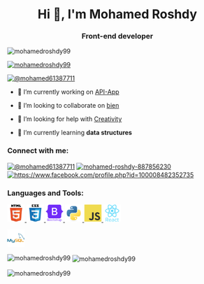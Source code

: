 <h1 align="center">Hi 👋, I'm Mohamed Roshdy</h1>
<h3 align="center">Front-end developer</h3>

<p align="left"> <img src="https://komarev.com/ghpvc/?username=mohamedroshdy99&label=Profile%20views&color=0e75b6&style=flat" alt="mohamedroshdy99" /> </p>

<p align="left"> <a href="https://github.com/ryo-ma/github-profile-trophy"><img src="https://github-profile-trophy.vercel.app/?username=mohamedroshdy99" alt="mohamedroshdy99" /></a> </p>

<p align="left"> <a href="https://twitter.com/@mohamed61387711" target="blank"><img src="https://img.shields.io/twitter/follow/@mohamed61387711?logo=twitter&style=for-the-badge" alt="@mohamed61387711" /></a> </p>

- 🔭 I’m currently working on [API-App](https://mohamedroshdy99.github.io/API-App/)

- 👯 I’m looking to collaborate on [bien](https://mohamedroshdy99.github.io/bien/)

- 🤝 I’m looking for help with [Creativity](https://mohamedroshdy99.github.io/Creativity/)

- 🌱 I’m currently learning **data structures**

<h3 align="left">Connect with me:</h3>
<p align="left">
<a href="https://twitter.com/@mohamed61387711" target="blank"><img align="center" src="https://raw.githubusercontent.com/rahuldkjain/github-profile-readme-generator/master/src/images/icons/Social/twitter.svg" alt="@mohamed61387711" height="30" width="40" /></a>
<a href="https://linkedin.com/in/mohamed-roshdy-887856230" target="blank"><img align="center" src="https://raw.githubusercontent.com/rahuldkjain/github-profile-readme-generator/master/src/images/icons/Social/linked-in-alt.svg" alt="mohamed-roshdy-887856230" height="30" width="40" /></a>
<a href="https://fb.com/100008482352735" target="blank"><img align="center" src="https://raw.githubusercontent.com/rahuldkjain/github-profile-readme-generator/master/src/images/icons/Social/facebook.svg" alt="https://www.facebook.com/profile.php?id=100008482352735" height="30" width="40" /></a>
</p>

<h3 align="left">Languages and Tools:</h3>
<a href="https://www.w3.org/html/" target="_blank" rel="noreferrer"> <img src="https://raw.githubusercontent.com/devicons/devicon/master/icons/html5/html5-original-wordmark.svg" alt="html5" width="40" height="40"/> </a>
<a href="https://www.w3schools.com/css/" target="_blank" rel="noreferrer"> <img src="https://raw.githubusercontent.com/devicons/devicon/master/icons/css3/css3-original-wordmark.svg" alt="css3" width="40" height="40"/> </a>
 <a href="https://getbootstrap.com" target="_blank" rel="noreferrer"> <img src="https://raw.githubusercontent.com/devicons/devicon/master/icons/bootstrap/bootstrap-plain-wordmark.svg" alt="bootstrap" width="40" height="40"/> </a>
 <a href="https://www.python.org" target="_blank" rel="noreferrer"> <img src="https://raw.githubusercontent.com/devicons/devicon/master/icons/python/python-original.svg" alt="python" width="40" height="40"/> </a>
  <a href="https://developer.mozilla.org/en-US/docs/Web/JavaScript" target="_blank" rel="noreferrer"> <img src="https://raw.githubusercontent.com/devicons/devicon/master/icons/javascript/javascript-original.svg" alt="javascript" width="40" height="40"/> </a>
  <a href="https://reactjs.org/" target="_blank" rel="noreferrer"> <img src="https://raw.githubusercontent.com/devicons/devicon/master/icons/react/react-original-wordmark.svg" alt="react" width="40" height="40"/> </a>
<p align="left">  <a href="https://www.mysql.com/" target="_blank" rel="noreferrer"> <img src="https://raw.githubusercontent.com/devicons/devicon/master/icons/mysql/mysql-original-wordmark.svg" alt="mysql" width="40" height="40"/> </a>  </p>

<p><img align="left" src="https://github-readme-stats.vercel.app/api/top-langs?username=mohamedroshdy99&show_icons=true&locale=en&layout=compact" alt="mohamedroshdy99" /></p>

<p>&nbsp;<img align="center" src="https://github-readme-stats.vercel.app/api?username=mohamedroshdy99&show_icons=true&locale=en" alt="mohamedroshdy99" /></p>

<p><img align="center" src="https://github-readme-streak-stats.herokuapp.com/?user=mohamedroshdy99&" alt="mohamedroshdy99" /></p>

